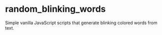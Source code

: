# random_blinking_words
Simple vanilla JavaScript scripts that generate blinking colored words from text.
